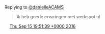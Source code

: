 Replying to [@danielleACAMS](https://twitter.com/daniellepuntnl/status/776506201303638016)

> ik heb goede ervaringen met werkspot\.nl

<img src="../../media/tweet.ico" width="12" /> [Thu Sep 15 19:51:39 +0000 2016](https://twitter.com/DromerDenker/status/776508800081723393)